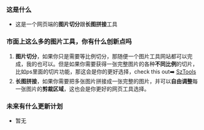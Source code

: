 ### 这是什么

- 这是一个网页端的**图片切分**跟**长图拼接**工具

### 市面上这么多的图片工具，你有什么创新点吗

1. **图片切分**，如果你只是需要等比例切分，那随便一个图片工具网站都可以完成，我的也可以。但是如果你需要获得一张完整图片的各种**不同比例**的切片，比如ps里面的切片功能，那这会是你的更好选择，check this out➡️ [SzTools](https://bondshi.pythonanywhere.com/home)
2. **长图拼接**，如果你需要把多张图片拼接成一张完整的图片，并可以**自由调整**每一张图片的**剪裁区域**，这也会是你更好的网页工具选择。

### 未来有什么更新计划

- 暂无
